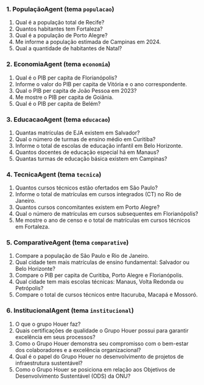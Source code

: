 ### 1. PopulaçãoAgent (tema `populacao`)

1. Qual é a população total de Recife?
2. Quantos habitantes tem Fortaleza?
3. Qual é a população de Porto Alegre?
4. Me informe a população estimada de Campinas em 2024.
5. Qual a quantidade de habitantes de Natal?

### 2. EconomiaAgent (tema `economia`)

1. Qual é o PIB per capita de Florianópolis?
2. Informe o valor do PIB per capita de Vitória e o ano correspondente.
3. Qual o PIB per capita de João Pessoa em 2023?
4. Me mostre o PIB per capita de Goiânia.
5. Qual é o PIB per capita de Belém?

### 3. EducacaoAgent (tema `educacao`)

1. Quantas matrículas de EJA existem em Salvador?
2. Qual o número de turmas de ensino médio em Curitiba?
3. Informe o total de escolas de educação infantil em Belo Horizonte.
4. Quantos docentes de educação especial há em Manaus?
5. Quantas turmas de educação básica existem em Campinas?

### 4. TecnicaAgent (tema `tecnica`)

1. Quantos cursos técnicos estão ofertados em São Paulo?
2. Informe o total de matrículas em cursos integrados (CT) no Rio de Janeiro.
3. Quantos cursos concomitantes existem em Porto Alegre?
4. Qual o número de matrículas em cursos subsequentes em Florianópolis?
5. Me mostre o ano de censo e o total de matrículas em cursos técnicos em Fortaleza.

### 5. ComparativeAgent (tema `comparative`)

1. Compare a população de São Paulo e Rio de Janeiro.
2. Qual cidade tem mais matrículas de ensino fundamental: Salvador ou Belo Horizonte?
3. Compare o PIB per capita de Curitiba, Porto Alegre e Florianópolis.
4. Qual cidade tem mais escolas técnicas: Manaus, Volta Redonda ou Petrópolis?
5. Compare o total de cursos técnicos entre Itacuruba, Macapá e Mossoró.

### 6. InstitucionalAgent (tema `institucional`)

1. O que o grupo Houer faz?
2. Quais certificações de qualidade o Grupo Houer possui para garantir excelência em seus processos?
3. Como o Grupo Houer demonstra seu compromisso com o bem-estar dos colaboradores e a excelência organizacional?
4. Qual é o papel do Grupo Houer no desenvolvimento de projetos de infraestrutura sustentável?
5. Como o Grupo Houer se posiciona em relação aos Objetivos de Desenvolvimento Sustentável (ODS) da ONU?
